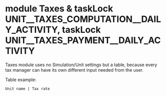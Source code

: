 # module Taxes & taskLock UNIT__TAXES_COMPUTATION__DAILY_ACTIVITY, taskLock UNIT__TAXES_PAYMENT__DAILY_ACTIVITY

Taxes module uses no Simulation/Unit settings but a table, because every tax manager can have its own different input needed from the user.

Table example:

    Unit name | Tax rate
